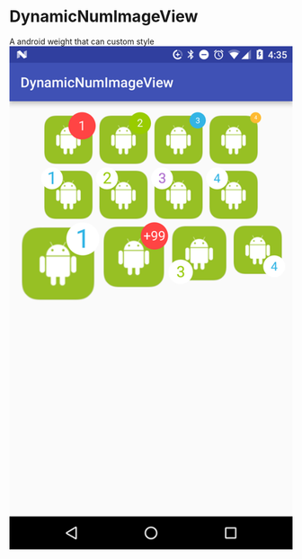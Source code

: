 # DynamicNumImageView
A android weight that can custom style
![](device-2016-12-06-163517_small.png)
